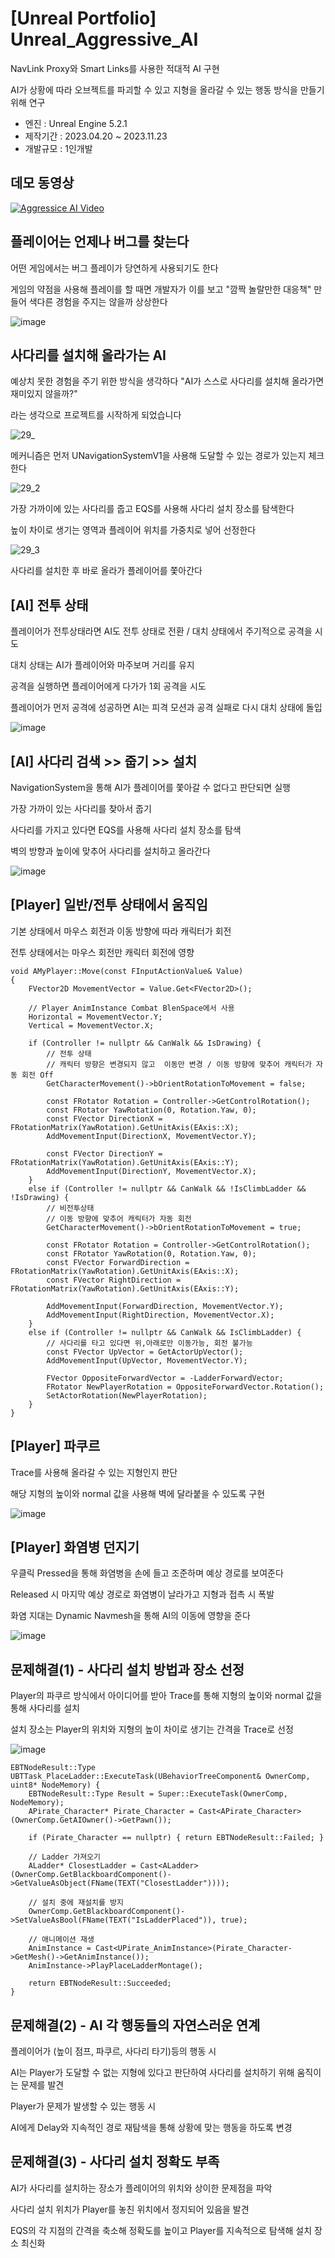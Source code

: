 # [Unreal Portfolio] Unreal_Aggressive_AI

NavLink Proxy와 Smart Links를 사용한 적대적 AI 구현

AI가 상황에 따라 오브젝트를 파괴할 수 있고 지형을 올라갈 수 있는 행동 방식을 만들기 위해 연구


 - 엔진 : Unreal Engine 5.2.1
 - 제작기간 : 2023.04.20 ~ 2023.11.23 
 - 개발규모 : 1인개발


## 데모 동영상

[![Aggressice AI Video](https://i9.ytimg.com/vi/YzTrpclK-2Y/mqdefault.jpg?sqp=CKiXv6wG-oaymwEmCMACELQB8quKqQMa8AEB-AH-CYAC0AWKAgwIABABGHIgUyg5MA8=&rs=AOn4CLA22ZHTmv0z6hFfhD-y-AGzOT6Tuw)](https://youtu.be/YzTrpclK-2Y)


## 플레이어는 언제나 버그를 찾는다

어떤 게임에서는 버그 플레이가 당연하게 사용되기도 한다

게임의 약점을 사용해 플레이를 할 때면 개발자가 이를 보고 "깜짝 놀랄만한 대응책" 만들어 색다른 경험을 주지는 않을까 상상한다

![image](https://github.com/snujing/Unreal_Aggressive_AI/assets/57716676/95e64cad-c77c-4393-a1b6-d66c708fdc8c)


## 사다리를 설치해 올라가는 AI

예상치 못한 경험을 주기 위한 방식을 생각하다 "AI가 스스로 사다리를 설치해 올라가면 재미있지 않을까?"

라는 생각으로 프로젝트를 시작하게 되었습니다

![29_](https://github.com/snujing/Unreal_Aggressive_AI/assets/57716676/2e3e2d24-4042-4a7b-97bf-02dd4cead9f6)

메커니즘은 먼저 UNavigationSystemV1을 사용해 도달할 수 있는 경로가 있는지 체크한다

![29_2](https://github.com/snujing/Unreal_Aggressive_AI/assets/57716676/15fef845-15f2-413e-b517-2b7d78654b91)

가장 가까이에 있는 사다리를 줍고 EQS를 사용해 사다리 설치 장소를 탐색한다

높이 차이로 생기는 영역과 플레이어 위치를 가중치로 넣어 선정한다

![29_3](https://github.com/snujing/Unreal_Aggressive_AI/assets/57716676/0a51e7e5-fe16-4f96-bc17-d20942f72c59)

사다리를 설치한 후 바로 올라가 플레이어를 쫓아간다 


## [AI] 전투 상태

플레이어가 전투상태라면 AI도 전투 상태로 전환 / 대치 상태에서 주기적으로 공격을 시도

대치 상태는 AI가 플레이어와 마주보며 거리를 유지

공격을 실행하면 플레이어에게 다가가 1회 공격을 시도

플레이어가 먼저 공격에 성공하면 AI는 피격 모션과 공격 실패로 다시 대치 상태에 돌입

![image](https://github.com/snujing/Unreal_Aggressive_AI/assets/57716676/4efe5529-395c-47bc-8d3c-cb6a25a2410d)





## [AI] 사다리 검색 >> 줍기 >> 설치

NavigationSystem을 통해 AI가 플레이어를 쫓아갈 수 없다고 판단되면 실행

가장 가까이 있는 사다리를 찾아서 줍기

사다리를 가지고 있다면 EQS를 사용해 사다리 설치 장소를 탐색

벽의 방향과 높이에 맞추어 사다리를 설치하고 올라간다

![image](https://github.com/snujing/Unreal_Aggressive_AI/assets/57716676/2dc8c5cb-463c-428e-a49d-8111f6226ace)



## [Player] 일반/전투 상태에서 움직임

기본 상태에서 마우스 회전과 이동 방향에 따라 캐릭터가 회전

전투 상태에서는 마우스 회전만 캐릭터 회전에 영향

```
void AMyPlayer::Move(const FInputActionValue& Value)
{
	FVector2D MovementVector = Value.Get<FVector2D>();

	// Player AnimInstance Combat BlenSpace에서 사용
	Horizontal = MovementVector.Y;
	Vertical = MovementVector.X;

	if (Controller != nullptr && CanWalk && IsDrawing) {
		// 전투 상태
		// 캐릭터 방향은 변경되지 않고  이동만 변경 / 이동 방향에 맞추어 캐릭터가 자동 회전 Off
		GetCharacterMovement()->bOrientRotationToMovement = false;

		const FRotator Rotation = Controller->GetControlRotation();
		const FRotator YawRotation(0, Rotation.Yaw, 0);
		const FVector DirectionX = FRotationMatrix(YawRotation).GetUnitAxis(EAxis::X);
		AddMovementInput(DirectionX, MovementVector.Y);

		const FVector DirectionY = FRotationMatrix(YawRotation).GetUnitAxis(EAxis::Y);
		AddMovementInput(DirectionY, MovementVector.X);
	}
	else if (Controller != nullptr && CanWalk && !IsClimbLadder && !IsDrawing) {
		// 비전투상태
		// 이동 방향에 맞추어 캐릭터가 자동 회전
		GetCharacterMovement()->bOrientRotationToMovement = true;

		const FRotator Rotation = Controller->GetControlRotation();
		const FRotator YawRotation(0, Rotation.Yaw, 0);
		const FVector ForwardDirection = FRotationMatrix(YawRotation).GetUnitAxis(EAxis::X);
		const FVector RightDirection = FRotationMatrix(YawRotation).GetUnitAxis(EAxis::Y);

		AddMovementInput(ForwardDirection, MovementVector.Y);
		AddMovementInput(RightDirection, MovementVector.X);
	}
	else if (Controller != nullptr && CanWalk && IsClimbLadder) {
		// 사다리를 타고 있다면 위,아래로만 이동가능, 회전 불가능
		const FVector UpVector = GetActorUpVector();
		AddMovementInput(UpVector, MovementVector.Y);

		FVector OppositeForwardVector = -LadderForwardVector;
		FRotator NewPlayerRotation = OppositeForwardVector.Rotation();
		SetActorRotation(NewPlayerRotation);
	}
}

```



## [Player] 파쿠르

Trace를 사용해 올라갈 수 있는 지형인지 판단

해당 지형의 높이와 normal 값을 사용해 벽에 달라붙을 수 있도록 구현

![image](https://github.com/snujing/Unreal_Aggressive_AI/assets/57716676/9465530d-07e9-4de8-9545-e5e1b1f4c20c)



## [Player] 화염병 던지기

우클릭 Pressed을 통해 화염병을 손에 들고 조준하며 예상 경로를 보여준다

Released 시 마지막 예상 경로로 화염병이 날라가고 지형과 접촉 시 폭발

화염 지대는 Dynamic Navmesh을 통해 AI의 이동에 영향을 준다

![image](https://github.com/snujing/Unreal_Aggressive_AI/assets/57716676/d3c71d6f-d211-4565-95af-563b92e68fd3)




## 문제해결(1) - 사다리 설치 방법과 장소 선정

Player의 파쿠르 방식에서 아이디어를 받아 Trace를 통해 지형의 높이와 normal 값을 통해 사다리를 설치

설치 장소는 Player의 위치와 지형의 높이 차이로 생기는 간격을 Trace로 선정 

![image](https://github.com/snujing/Unreal_Aggressive_AI/assets/57716676/eb9f1500-af13-4280-956c-c9b5cbde87ef)

```
EBTNodeResult::Type UBTTask_PlaceLadder::ExecuteTask(UBehaviorTreeComponent& OwnerComp, uint8* NodeMemory) {
	EBTNodeResult::Type Result = Super::ExecuteTask(OwnerComp, NodeMemory);
	APirate_Character* Pirate_Character = Cast<APirate_Character>(OwnerComp.GetAIOwner()->GetPawn());

	if (Pirate_Character == nullptr) { return EBTNodeResult::Failed; }

	// Ladder 가져오기
	ALadder* ClosestLadder = Cast<ALadder>(OwnerComp.GetBlackboardComponent()->GetValueAsObject(FName(TEXT("ClosestLadder"))));
  
	// 설치 중에 재설치를 방지
	OwnerComp.GetBlackboardComponent()->SetValueAsBool(FName(TEXT("IsLadderPlaced")), true);
        
	// 애니메이션 재생
	AnimInstance = Cast<UPirate_AnimInstance>(Pirate_Character->GetMesh()->GetAnimInstance());
	AnimInstance->PlayPlaceLadderMontage();

	return EBTNodeResult::Succeeded;
}
```



## 문제해결(2) - AI 각 행동들의 자연스러운 연계

플레이어가 (높이 점프, 파쿠르, 사다리 타기)등의 행동 시

AI는 Player가 도달할 수 없는 지형에 있다고 판단하여 사다리를 설치하기 위해 움직이는 문제를 발견

Player가 문제가 발생할 수 있는 행동 시 

AI에게 Delay와 지속적인 경로 재탐색을 통해 상황에 맞는 행동을 하도록 변경





## 문제해결(3) - 사다리 설치 정확도 부족

AI가 사다리를 설치하는 장소가 플레이어의 위치와 상이한 문제점을 파악

사다리 설치 위치가 Player를 놓친 위치에서 정지되어 있음을 발견

EQS의 각 지점의 간격을 축소해 정확도를 높이고 Player를 지속적으로 탐색해 설치 장소 최신화













